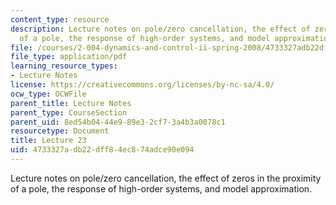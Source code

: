 ```yaml
---
content_type: resource
description: Lecture notes on pole/zero cancellation, the effect of zeros in the proximity
  of a pole, the response of high-order systems, and model approximation.
file: /courses/2-004-dynamics-and-control-ii-spring-2008/4733327adb22dff84ec874adce90e094_lecture_23.pdf
file_type: application/pdf
learning_resource_types:
- Lecture Notes
license: https://creativecommons.org/licenses/by-nc-sa/4.0/
ocw_type: OCWFile
parent_title: Lecture Notes
parent_type: CourseSection
parent_uid: 8ed54b04-44e9-89e3-2cf7-3a4b3a0078c1
resourcetype: Document
title: Lecture 23
uid: 4733327a-db22-dff8-4ec8-74adce90e094
---
```

Lecture notes on pole/zero cancellation, the effect of zeros in the proximity of a pole, the response of high-order systems, and model approximation.